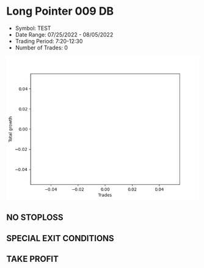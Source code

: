 # Long Pointer 009 DB 
- Symbol: TEST
- Date Range: 07/25/2022 - 08/05/2022
- Trading Period: 7:20-12:30
- Number of Trades: 0

![Plot](LongPointer009DBTEST.png)
## NO STOPLOSS









## SPECIAL EXIT CONDITIONS 


## TAKE PROFIT









